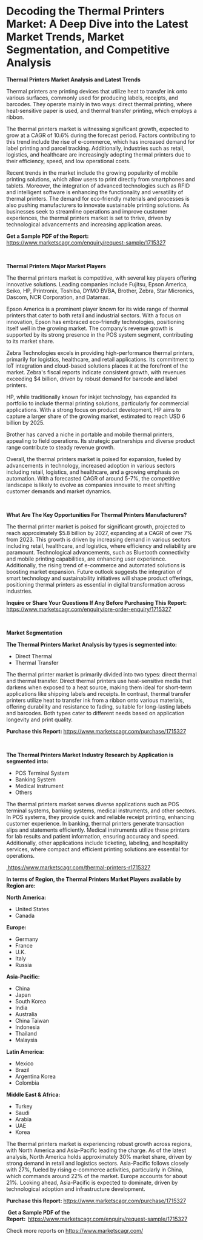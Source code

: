 <p><h1>Decoding the Thermal Printers Market: A Deep Dive into the Latest Market Trends, Market Segmentation, and Competitive Analysis</h1></p><p><strong>Thermal Printers Market Analysis and Latest Trends</strong></p>
<p><p>Thermal printers are printing devices that utilize heat to transfer ink onto various surfaces, commonly used for producing labels, receipts, and barcodes. They operate mainly in two ways: direct thermal printing, where heat-sensitive paper is used, and thermal transfer printing, which employs a ribbon.</p><p>The thermal printers market is witnessing significant growth, expected to grow at a CAGR of 10.6% during the forecast period. Factors contributing to this trend include the rise of e-commerce, which has increased demand for label printing and parcel tracking. Additionally, industries such as retail, logistics, and healthcare are increasingly adopting thermal printers due to their efficiency, speed, and low operational costs.</p><p>Recent trends in the market include the growing popularity of mobile printing solutions, which allow users to print directly from smartphones and tablets. Moreover, the integration of advanced technologies such as RFID and intelligent software is enhancing the functionality and versatility of thermal printers. The demand for eco-friendly materials and processes is also pushing manufacturers to innovate sustainable printing solutions. As businesses seek to streamline operations and improve customer experiences, the thermal printers market is set to thrive, driven by technological advancements and increasing application areas.</p></p>
<p><strong>Get a Sample PDF of the Report:&nbsp;</strong> <a href="https://www.marketscagr.com/enquiry/request-sample/1715327?utm_campaign=2097&utm_medium=2&utm_source=Github&utm_content=ia&utm_term=28032025&utm_id=thermal-printers">https://www.marketscagr.com/enquiry/request-sample/1715327</a></p>
<p>&nbsp;</p>
<p><strong>Thermal Printers Major Market Players</strong></p>
<p><p>The thermal printers market is competitive, with several key players offering innovative solutions. Leading companies include Fujitsu, Epson America, Seiko, HP, Printronix, Toshiba, DYMO BVBA, Brother, Zebra, Star Micronics, Dascom, NCR Corporation, and Datamax. </p><p>Epson America is a prominent player known for its wide range of thermal printers that cater to both retail and industrial sectors. With a focus on innovation, Epson has embraced eco-friendly technologies, positioning itself well in the growing market. The company’s revenue growth is supported by its strong presence in the POS system segment, contributing to its market share.</p><p>Zebra Technologies excels in providing high-performance thermal printers, primarily for logistics, healthcare, and retail applications. Its commitment to IoT integration and cloud-based solutions places it at the forefront of the market. Zebra's fiscal reports indicate consistent growth, with revenues exceeding $4 billion, driven by robust demand for barcode and label printers.</p><p>HP, while traditionally known for inkjet technology, has expanded its portfolio to include thermal printing solutions, particularly for commercial applications. With a strong focus on product development, HP aims to capture a larger share of the growing market, estimated to reach USD 6 billion by 2025.</p><p>Brother has carved a niche in portable and mobile thermal printers, appealing to field operations. Its strategic partnerships and diverse product range contribute to steady revenue growth.</p><p>Overall, the thermal printers market is poised for expansion, fueled by advancements in technology, increased adoption in various sectors including retail, logistics, and healthcare, and a growing emphasis on automation. With a forecasted CAGR of around 5-7%, the competitive landscape is likely to evolve as companies innovate to meet shifting customer demands and market dynamics.</p></p>
<p>&nbsp;</p>
<p><strong>What Are The Key Opportunities For Thermal Printers Manufacturers?</strong></p>
<p><p>The thermal printer market is poised for significant growth, projected to reach approximately $5.8 billion by 2027, expanding at a CAGR of over 7% from 2023. This growth is driven by increasing demand in various sectors including retail, healthcare, and logistics, where efficiency and reliability are paramount. Technological advancements, such as Bluetooth connectivity and mobile printing capabilities, are enhancing user experience. Additionally, the rising trend of e-commerce and automated solutions is boosting market expansion. Future outlook suggests the integration of smart technology and sustainability initiatives will shape product offerings, positioning thermal printers as essential in digital transformation across industries.</p></p>
<p><strong>Inquire or Share Your Questions If Any Before Purchasing This Report:</strong> <a href="https://www.marketscagr.com/enquiry/pre-order-enquiry/1715327?utm_campaign=2097&utm_medium=2&utm_source=Github&utm_content=ia&utm_term=28032025&utm_id=thermal-printers">https://www.marketscagr.com/enquiry/pre-order-enquiry/1715327</a></p>
<p>&nbsp;</p>
<p><strong>Market Segmentation</strong></p>
<p><strong>The Thermal Printers Market Analysis by types is segmented into:</strong></p>
<p><ul><li>Direct Thermal</li><li>Thermal Transfer</li></ul></p>
<p><p>The thermal printer market is primarily divided into two types: direct thermal and thermal transfer. Direct thermal printers use heat-sensitive media that darkens when exposed to a heat source, making them ideal for short-term applications like shipping labels and receipts. In contrast, thermal transfer printers utilize heat to transfer ink from a ribbon onto various materials, offering durability and resistance to fading, suitable for long-lasting labels and barcodes. Both types cater to different needs based on application longevity and print quality.</p></p>
<p><strong>Purchase this Report:&nbsp;</strong><a href="https://www.marketscagr.com/purchase/1715327?utm_campaign=2097&utm_medium=2&utm_source=Github&utm_content=ia&utm_term=28032025&utm_id=thermal-printers">https://www.marketscagr.com/purchase/1715327</a></p>
<p>&nbsp;</p>
<p><strong>The Thermal Printers Market Industry Research by Application is segmented into:</strong></p>
<p><ul><li>POS Terminal System</li><li>Banking System</li><li>Medical Instrument</li><li>Others</li></ul></p>
<p><p>The thermal printers market serves diverse applications such as POS terminal systems, banking systems, medical instruments, and other sectors. In POS systems, they provide quick and reliable receipt printing, enhancing customer experience. In banking, thermal printers generate transaction slips and statements efficiently. Medical instruments utilize these printers for lab results and patient information, ensuring accuracy and speed. Additionally, other applications include ticketing, labeling, and hospitality services, where compact and efficient printing solutions are essential for operations.</p></p>
<p><a href="https://www.marketscagr.com/thermal-printers-r1715327?utm_campaign=2097&utm_medium=2&utm_source=Github&utm_content=ia&utm_term=28032025&utm_id=thermal-printers">&nbsp;https://www.marketscagr.com/thermal-printers-r1715327</a></p>
<p><strong>In terms of Region, the Thermal Printers Market Players available by Region are:</strong></p>
<p>
    <p> <strong> North America: </strong>
        <ul>
            <li>United States</li>
            <li>Canada</li>
        </ul>
        </p> 
    <p> <strong> Europe: </strong>
        <ul>
            <li>Germany</li>
            <li>France</li>
            <li>U.K.</li>
            <li>Italy</li>
            <li>Russia</li>
        </ul>
        </p> 
    <p> <strong> Asia-Pacific: </strong>
        <ul>
            <li>China</li>
            <li>Japan</li>
            <li>South Korea</li>
            <li>India</li>
            <li>Australia</li>
            <li>China Taiwan</li>
            <li>Indonesia</li>
            <li>Thailand</li>
            <li>Malaysia</li>
        </ul>
        </p> 
    <p> <strong> Latin America: </strong>
        <ul>
            <li>Mexico</li>
            <li>Brazil</li>
            <li>Argentina Korea</li>
            <li>Colombia</li>
        </ul>
        </p> 
    <p> <strong> Middle East & Africa: </strong>
        <ul>
            <li>Turkey</li>
            <li>Saudi</li>
            <li>Arabia</li>
            <li>UAE</li>
            <li>Korea</li>
        </ul>
    </p>
    </p>
<p><p>The thermal printers market is experiencing robust growth across regions, with North America and Asia-Pacific leading the charge. As of the latest analysis, North America holds approximately 30% market share, driven by strong demand in retail and logistics sectors. Asia-Pacific follows closely with 27%, fueled by rising e-commerce activities, particularly in China, which commands around 22% of the market. Europe accounts for about 21%. Looking ahead, Asia-Pacific is expected to dominate, driven by technological adoption and infrastructure development.</p></p>
<p><strong>Purchase this Report: </strong><a href="https://www.marketscagr.com/purchase/1715327?utm_campaign=2097&utm_medium=2&utm_source=Github&utm_content=ia&utm_term=28032025&utm_id=thermal-printers">https://www.marketscagr.com/purchase/1715327</a></p>
<p>&nbsp;<strong>Get a Sample PDF of the Report:&nbsp;&nbsp;</strong><a href="https://www.marketscagr.com/enquiry/request-sample/1715327?utm_campaign=2097&utm_medium=2&utm_source=Github&utm_content=ia&utm_term=28032025&utm_id=thermal-printers">https://www.marketscagr.com/enquiry/request-sample/1715327</a></p>
<p><strong></strong></p>
<p>Check more reports on <a href="https://www.marketscagr.com/?utm_campaign=2097&utm_medium=2&utm_source=Github&utm_content=ia&utm_term=28032025&utm_id=thermal-printers">https://www.marketscagr.com/</a></p>